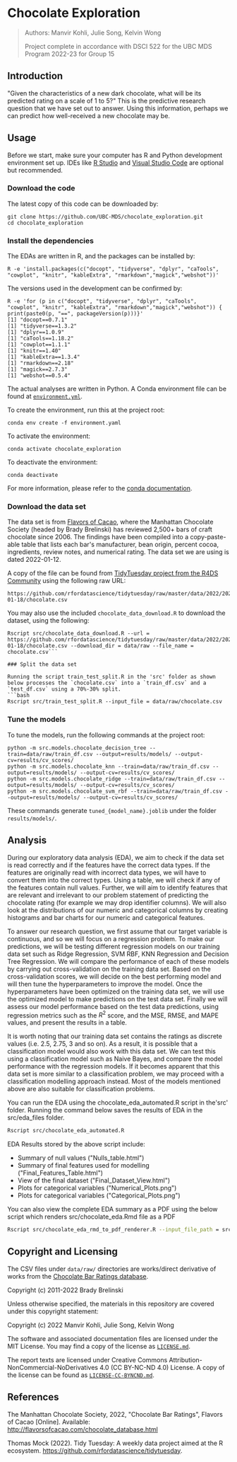 # Chocolate Exploration

> Authors: Manvir Kohli, Julie Song, Kelvin Wong
>
> Project complete in accordance with DSCI 522 for the UBC MDS Program 2022-23 for Group 15

## Introduction

"Given the characteristics of a new dark chocolate, what will be its predicted rating on a scale of 1 to 5?" This is the predictive research question that we have set out to answer. Using this information, perhaps we can predict how well-received a new chocolate may be.

## Usage

Before we start, make sure your computer has R and Python development environment set up. IDEs like [R Studio](https://posit.co/products/open-source/rstudio/) and [Visual Studio Code](https://code.visualstudio.com/) are optional but recommended.

### Download the code

The latest copy of this code can be downloaded by:

```{bash}
git clone https://github.com/UBC-MDS/chocolate_exploration.git
cd chocolate_exploration
```

### Install the dependencies

The EDAs are written in R, and the packages can be installed by:

```{bash}
R -e 'install.packages(c("docopt", "tidyverse", "dplyr", "caTools", "cowplot", "knitr", "kableExtra", "rmarkdown","magick","webshot"))'
```

The versions used in the development can be confirmed by:

```{bash}
R -e 'for (p in c("docopt", "tidyverse", "dplyr", "caTools", "cowplot", "knitr", "kableExtra", "rmarkdown","magick","webshot")) { print(paste0(p, "==", packageVersion(p)))}'
[1] "docopt==0.7.1"
[1] "tidyverse==1.3.2"
[1] "dplyr==1.0.9"
[1] "caTools==1.18.2"
[1] "cowplot==1.1.1"
[1] "knitr==1.40"
[1] "kableExtra==1.3.4"
[1] "rmarkdown==2.18"
[1] "magick==2.7.3"
[1] "webshot==0.5.4"
```

The actual analyses are written in Python. A Conda environment file can be found at [`environment.yml`](./environment.yaml).

To create the environment, run this at the project root:

```{bash}
conda env create -f environment.yaml
```

To activate the environment:

```{bash}
conda activate chocolate_exploration
```

To deactivate the environment:

```{bash}
conda deactivate
```

For more information, please refer to the [conda documentation](https://conda.io/projects/conda/en/latest/user-guide/tasks/manage-environments.html).

### Download the data set

The data set is from [Flavors of Cacao](http://flavorsofcacao.com/chocolate_database.html), where the Manhattan Chocolate Society (headed by Brady Brelinski) has reviewed 2,500+ bars of craft chocolate since 2006. The findings have been compiled into a copy-paste-able table that lists each bar's manufacturer, bean origin, percent cocoa, ingredients, review notes, and numerical rating. The data set we are using is dated 2022-01-12.

A copy of the file can be found from [TidyTuesday project from the R4DS Community](https://github.com/rfordatascience/tidytuesday) using the following raw URL:

    https://github.com/rfordatascience/tidytuesday/raw/master/data/2022/2022-01-18/chocolate.csv

You may also use the included `chocolate_data_download.R` to download the dataset, using the following:

```{bash}
Rscript src/chocolate_data_download.R --url = https://github.com/rfordatascience/tidytuesday/raw/master/data/2022/2022-01-18/chocolate.csv --download_dir = data/raw --file_name = chocolate.csv```

### Split the data set

Running the script train_test_split.R in the 'src' folder as shown below processes the `chocolate.csv` into a `train_df.csv` and a `test_df.csv` using a 70%-30% split.
```bash
Rscript src/train_test_split.R --input_file = data/raw/chocolate.csv
```

### Tune the models

To tune the models, run the following commands at the project root:

```{bash}
python -m src.models.chocolate_decision_tree --train=data/raw/train_df.csv --output=results/models/ --output-cv=results/cv_scores/
python -m src.models.chocolate_knn --train=data/raw/train_df.csv --output=results/models/ --output-cv=results/cv_scores/
python -m src.models.chocolate_ridge --train=data/raw/train_df.csv --output=results/models/ --output-cv=results/cv_scores/
python -m src.models.chocolate_svm_rbf --train=data/raw/train_df.csv --output=results/models/ --output-cv=results/cv_scores/
```

These commands generate `tuned_{model_name}.joblib` under the folder `results/models/`.

## Analysis

During our exploratory data analysis (EDA), we aim to check if the data set is read correctly and if the features have the correct data types. If the features are originally read with incorrect data types, we will have to convert them into the correct types. Using a table, we will check if any of the features contain null values. Further, we will aim to identify features that are relevant and irrelevant to our problem statement of predicting the chocolate rating (for example we may drop identifier columns). We will also look at the distributions of our numeric and categorical columns by creating histograms and bar charts for our numeric and categorical features.

To answer our research question, we first assume that our target variable is continuous, and so we will focus on a regression problem. To make our predictions, we will be testing different regression models on our training data set such as Ridge Regression, SVM RBF, KNN Regression and Decision Tree Regression. We will compare the performance of each of these models by carrying out cross-validation on the training data set. Based on the cross-validation scores, we will decide on the best performing model and will then tune the hyperparameters to improve the model. Once the hyperparameters have been optimized on the training data set, we will use the optimized model to make predictions on the test data set. Finally we will assess our model performance based on the test data predictions, using regression metrics such as the $R^2$ score, and the MSE, RMSE, and MAPE values, and present the results in a table.

It is worth noting that our training data set contains the ratings as discrete values (i.e. 2.5, 2.75, 3 and so on). As a result, it is possible that a classification model would also work with this data set. We can test this using a classification model such as Naive Bayes, and compare the model performance with the regression models. If it becomes apparent that this data set is more similar to a classification problem, we may proceed with a classification modelling approach instead. Most of the models mentioned above are also suitable for classification problems.

You can run the EDA using the  chocolate_eda_automated.R script in the'src' folder. Running the command below saves the results of EDA in the src/eda_files folder. 
```bash
Rscript src/chocolate_eda_automated.R
```

EDA Results stored by the above script include: 
 - Summary of null values ("Nulls_table.html")
 - Summary of final features used for modelling ("Final_Features_Table.html")
 - View of the final dataset ("Final_Dataset_View.html")
 - Plots for categorical variables ("Numerical_Plots.png")
 - Plots for categorical variables ("Categorical_Plots.png")

You can also view the complete EDA summary as a PDF using the below script which renders  src/chocolate_eda.Rmd file as a PDF
```bash
Rscript src/chocolate_eda_rmd_to_pdf_renderer.R --input_file_path = src/chocolate_eda.Rmd
```

## Copyright and Licensing

The CSV files under `data/raw/` directories are works/direct derivative of works from the [Chocolate Bar Ratings database](http://flavorsofcacao.com/chocolate_database.html).

Copyright (c) 2011-2022 Brady Brelinski

Unless otherwise specified, the materials in this repository are covered under this copyright statement:

Copyright (c) 2022 Manvir Kohli, Julie Song, Kelvin Wong

The software and associated documentation files are licensed under the MIT License. You may find a copy of the license as [`LICENSE.md`](./LICENSE.md).

The report texts are licensed under Creative Commons Attribution-NonCommercial-NoDerivatives 4.0 (CC BY-NC-ND 4.0) License. A copy of the license can be found as [`LICENSE-CC-BYNCND.md`](./LICENSE-CC-BYNCND.md).

## References

The Manhattan Chocolate Society, 2022, "Chocolate Bar Ratings", Flavors of Cacao [Online]. Available: <http://flavorsofcacao.com/chocolate_database.html>

Thomas Mock (2022). Tidy Tuesday: A weekly data project aimed at the R ecosystem. <https://github.com/rfordatascience/tidytuesday>. 
